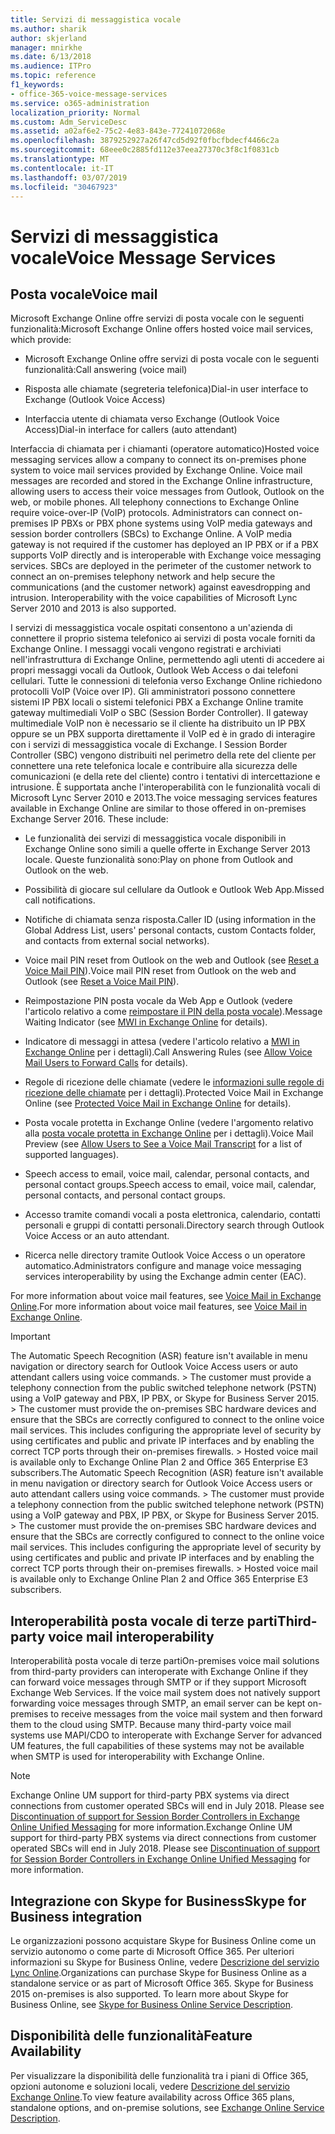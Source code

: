 ```yaml
---
title: Servizi di messaggistica vocale
ms.author: sharik
author: skjerland
manager: mnirkhe
ms.date: 6/13/2018
ms.audience: ITPro
ms.topic: reference
f1_keywords:
- office-365-voice-message-services
ms.service: o365-administration
localization_priority: Normal
ms.custom: Adm_ServiceDesc
ms.assetid: a02af6e2-75c2-4e83-843e-77241072068e
ms.openlocfilehash: 3879252927a26f47cd5d92f0fbcfbdecf4466c2a
ms.sourcegitcommit: 68eee0c2885fd112e37eea27370c3f8c1f0831cb
ms.translationtype: MT
ms.contentlocale: it-IT
ms.lasthandoff: 03/07/2019
ms.locfileid: "30467923"
---
```

# <a name="voice-message-services"></a><span data-ttu-id="558ba-102">Servizi di messaggistica vocale</span><span class="sxs-lookup"><span data-stu-id="558ba-102">Voice Message Services</span></span>

## <a name="voice-mail"></a><span data-ttu-id="558ba-103">Posta vocale</span><span class="sxs-lookup"><span data-stu-id="558ba-103">Voice mail</span></span>

<span data-ttu-id="558ba-104">Microsoft Exchange Online offre servizi di posta vocale con le seguenti funzionalità:</span><span class="sxs-lookup"><span data-stu-id="558ba-104">Microsoft Exchange Online offers hosted voice mail services, which provide:</span></span>
  
- <span data-ttu-id="558ba-105">Microsoft Exchange Online offre servizi di posta vocale con le seguenti funzionalità:</span><span class="sxs-lookup"><span data-stu-id="558ba-105">Call answering (voice mail)</span></span>
    
- <span data-ttu-id="558ba-106">Risposta alle chiamate (segreteria telefonica)</span><span class="sxs-lookup"><span data-stu-id="558ba-106">Dial-in user interface to Exchange (Outlook Voice Access)</span></span>
    
- <span data-ttu-id="558ba-107">Interfaccia utente di chiamata verso Exchange (Outlook Voice Access)</span><span class="sxs-lookup"><span data-stu-id="558ba-107">Dial-in interface for callers (auto attendant)</span></span>
    
<span data-ttu-id="558ba-p101">Interfaccia di chiamata per i chiamanti (operatore automatico)</span><span class="sxs-lookup"><span data-stu-id="558ba-p101">Hosted voice messaging services allow a company to connect its on-premises phone system to voice mail services provided by Exchange Online. Voice mail messages are recorded and stored in the Exchange Online infrastructure, allowing users to access their voice messages from Outlook, Outlook on the web, or mobile phones. All telephony connections to Exchange Online require voice-over-IP (VoIP) protocols. Administrators can connect on-premises IP PBXs or PBX phone systems using VoIP media gateways and session border controllers (SBCs) to Exchange Online. A VoIP media gateway is not required if the customer has deployed an IP PBX or if a PBX supports VoIP directly and is interoperable with Exchange voice messaging services. SBCs are deployed in the perimeter of the customer network to connect an on-premises telephony network and help secure the communications (and the customer network) against eavesdropping and intrusion. Interoperability with the voice capabilities of Microsoft Lync Server 2010 and 2013 is also supported.</span></span>
  
<span data-ttu-id="558ba-p102">I servizi di messaggistica vocale ospitati consentono a un'azienda di connettere il proprio sistema telefonico ai servizi di posta vocale forniti da Exchange Online. I messaggi vocali vengono registrati e archiviati nell'infrastruttura di Exchange Online, permettendo agli utenti di accedere ai propri messaggi vocali da Outlook, Outlook Web Access o dai telefoni cellulari. Tutte le connessioni di telefonia verso Exchange Online richiedono protocolli VoIP (Voice over IP). Gli amministratori possono connettere sistemi IP PBX locali o sistemi telefonici PBX a Exchange Online tramite gateway multimediali VoIP o SBC (Session Border Controller). Il gateway multimediale VoIP non è necessario se il cliente ha distribuito un IP PBX oppure se un PBX supporta direttamente il VoIP ed è in grado di interagire con i servizi di messaggistica vocale di Exchange. I Session Border Controller (SBC) vengono distribuiti nel perimetro della rete del cliente per connettere una rete telefonica locale e contribuire alla sicurezza delle comunicazioni (e della rete del cliente) contro i tentativi di intercettazione e intrusione. È supportata anche l'interoperabilità con le funzionalità vocali di Microsoft Lync Server 2010 e 2013.</span><span class="sxs-lookup"><span data-stu-id="558ba-p102">The voice messaging services features available in Exchange Online are similar to those offered in on-premises Exchange Server 2016. These include:</span></span>
  
- <span data-ttu-id="558ba-117">Le funzionalità dei servizi di messaggistica vocale disponibili in Exchange Online sono simili a quelle offerte in Exchange Server 2013 locale. Queste funzionalità sono:</span><span class="sxs-lookup"><span data-stu-id="558ba-117">Play on phone from Outlook and Outlook on the web.</span></span>
    
- <span data-ttu-id="558ba-118">Possibilità di giocare sul cellulare da Outlook e Outlook Web App.</span><span class="sxs-lookup"><span data-stu-id="558ba-118">Missed call notifications.</span></span>
    
- <span data-ttu-id="558ba-119">Notifiche di chiamata senza risposta.</span><span class="sxs-lookup"><span data-stu-id="558ba-119">Caller ID (using information in the Global Address List, users' personal contacts, custom Contacts folder, and contacts from external social networks).</span></span>
    
- <span data-ttu-id="558ba-120">Voice mail PIN reset from Outlook on the web and Outlook (see [Reset a Voice Mail PIN](https://go.microsoft.com/fwlink/p/?LinkId=286328)).</span><span class="sxs-lookup"><span data-stu-id="558ba-120">Voice mail PIN reset from Outlook on the web and Outlook (see [Reset a Voice Mail PIN](https://go.microsoft.com/fwlink/p/?LinkId=286328)).</span></span>
    
- <span data-ttu-id="558ba-121">Reimpostazione PIN posta vocale da Web App e Outlook (vedere l'articolo relativo a come [reimpostare il PIN della posta vocale](https://go.microsoft.com/fwlink/p/?LinkId=271794)).</span><span class="sxs-lookup"><span data-stu-id="558ba-121">Message Waiting Indicator (see [MWI in Exchange Online](https://go.microsoft.com/fwlink/p/?LinkId=271794) for details).</span></span> 
    
- <span data-ttu-id="558ba-122">Indicatore di messaggi in attesa (vedere l'articolo relativo a [MWI in Exchange Online](https://go.microsoft.com/fwlink/p/?LinkId=271795) per i dettagli).</span><span class="sxs-lookup"><span data-stu-id="558ba-122">Call Answering Rules (see [Allow Voice Mail Users to Forward Calls](https://go.microsoft.com/fwlink/p/?LinkId=271795) for details).</span></span> 
    
- <span data-ttu-id="558ba-123">Regole di ricezione delle chiamate (vedere le [informazioni sulle regole di ricezione delle chiamate](https://go.microsoft.com/fwlink/p/?LinkId=271796) per i dettagli).</span><span class="sxs-lookup"><span data-stu-id="558ba-123">Protected Voice Mail in Exchange Online (see [Protected Voice Mail in Exchange Online](https://go.microsoft.com/fwlink/p/?LinkId=271796) for details).</span></span> 
    
- <span data-ttu-id="558ba-124">Posta vocale protetta in Exchange Online (vedere l'argomento relativo alla [posta vocale protetta in Exchange Online](https://go.microsoft.com/fwlink/p/?LinkId=271797) per i dettagli).</span><span class="sxs-lookup"><span data-stu-id="558ba-124">Voice Mail Preview (see [Allow Users to See a Voice Mail Transcript](https://go.microsoft.com/fwlink/p/?LinkId=271797) for a list of supported languages).</span></span> 
    
- <span data-ttu-id="558ba-125">Speech access to email, voice mail, calendar, personal contacts, and personal contact groups.</span><span class="sxs-lookup"><span data-stu-id="558ba-125">Speech access to email, voice mail, calendar, personal contacts, and personal contact groups.</span></span>
    
- <span data-ttu-id="558ba-126">Accesso tramite comandi vocali a posta elettronica, calendario, contatti personali e gruppi di contatti personali.</span><span class="sxs-lookup"><span data-stu-id="558ba-126">Directory search through Outlook Voice Access or an auto attendant.</span></span>
    
- <span data-ttu-id="558ba-127">Ricerca nelle directory tramite Outlook Voice Access o un operatore automatico.</span><span class="sxs-lookup"><span data-stu-id="558ba-127">Administrators configure and manage voice messaging services interoperability by using the Exchange admin center (EAC).</span></span>
    
<span data-ttu-id="558ba-128">For more information about voice mail features, see [Voice Mail in Exchange Online](https://go.microsoft.com/fwlink/p/?LinkId=271798).</span><span class="sxs-lookup"><span data-stu-id="558ba-128">For more information about voice mail features, see [Voice Mail in Exchange Online](https://go.microsoft.com/fwlink/p/?LinkId=271798).</span></span>
  
> [!IMPORTANT]
> <span data-ttu-id="558ba-p103">The Automatic Speech Recognition (ASR) feature isn't available in menu navigation or directory search for Outlook Voice Access users or auto attendant callers using voice commands. > The customer must provide a telephony connection from the public switched telephone network (PSTN) using a VoIP gateway and PBX, IP PBX, or Skype for Business Server 2015. > The customer must provide the on-premises SBC hardware devices and ensure that the SBCs are correctly configured to connect to the online voice mail services. This includes configuring the appropriate level of security by using certificates and public and private IP interfaces and by enabling the correct TCP ports through their on-premises firewalls. > Hosted voice mail is available only to Exchange Online Plan 2 and Office 365 Enterprise E3 subscribers.</span><span class="sxs-lookup"><span data-stu-id="558ba-p103">The Automatic Speech Recognition (ASR) feature isn't available in menu navigation or directory search for Outlook Voice Access users or auto attendant callers using voice commands. > The customer must provide a telephony connection from the public switched telephone network (PSTN) using a VoIP gateway and PBX, IP PBX, or Skype for Business Server 2015. > The customer must provide the on-premises SBC hardware devices and ensure that the SBCs are correctly configured to connect to the online voice mail services. This includes configuring the appropriate level of security by using certificates and public and private IP interfaces and by enabling the correct TCP ports through their on-premises firewalls. > Hosted voice mail is available only to Exchange Online Plan 2 and Office 365 Enterprise E3 subscribers.</span></span> 
  
## <a name="third-party-voice-mail-interoperability"></a><span data-ttu-id="558ba-134">Interoperabilità posta vocale di terze parti</span><span class="sxs-lookup"><span data-stu-id="558ba-134">Third-party voice mail interoperability</span></span>

<span data-ttu-id="558ba-p104">Interoperabilità posta vocale di terze parti</span><span class="sxs-lookup"><span data-stu-id="558ba-p104">On-premises voice mail solutions from third-party providers can interoperate with Exchange Online if they can forward voice messages through SMTP or if they support Microsoft Exchange Web Services. If the voice mail system does not natively support forwarding voice messages through SMTP, an email server can be kept on-premises to receive messages from the voice mail system and then forward them to the cloud using SMTP. Because many third-party voice mail systems use MAPI/CDO to interoperate with Exchange Server for advanced UM features, the full capabilities of these systems may not be available when SMTP is used for interoperability with Exchange Online.</span></span>
  
> [!NOTE]
> <span data-ttu-id="558ba-p105">Exchange Online UM support for third-party PBX systems via direct connections from customer operated SBCs will end in July 2018. Please see [Discontinuation of support for Session Border Controllers in Exchange Online Unified Messaging](https://blogs.technet.microsoft.com/exchange/2017/07/18/discontinuation-of-support-for-session-border-controllers-in-exchange-online-unified-messaging/) for more information.</span><span class="sxs-lookup"><span data-stu-id="558ba-p105">Exchange Online UM support for third-party PBX systems via direct connections from customer operated SBCs will end in July 2018. Please see [Discontinuation of support for Session Border Controllers in Exchange Online Unified Messaging](https://blogs.technet.microsoft.com/exchange/2017/07/18/discontinuation-of-support-for-session-border-controllers-in-exchange-online-unified-messaging/) for more information.</span></span> 
  
## <a name="skype-for-business-integration"></a><span data-ttu-id="558ba-140">Integrazione con Skype for Business</span><span class="sxs-lookup"><span data-stu-id="558ba-140">Skype for Business integration</span></span>

<span data-ttu-id="558ba-p106">Le organizzazioni possono acquistare Skype for Business Online come un servizio autonomo o come parte di Microsoft Office 365. Per ulteriori informazioni su Skype for Business Online, vedere [Descrizione del servizio Lync Online](../skype-for-business-online-service-description/skype-for-business-online-service-description.md).</span><span class="sxs-lookup"><span data-stu-id="558ba-p106">Organizations can purchase Skype for Business Online as a standalone service or as part of Microsoft Office 365. Skype for Business 2015 on-premises is also supported. To learn more about Skype for Business Online, see [Skype for Business Online Service Description](../skype-for-business-online-service-description/skype-for-business-online-service-description.md).</span></span>
  
## <a name="feature-availability"></a><span data-ttu-id="558ba-144">Disponibilità delle funzionalità</span><span class="sxs-lookup"><span data-stu-id="558ba-144">Feature Availability</span></span>

<span data-ttu-id="558ba-145">Per visualizzare la disponibilità delle funzionalità tra i piani di Office 365, opzioni autonome e soluzioni locali, vedere [Descrizione del servizio Exchange Online](exchange-online-service-description.md).</span><span class="sxs-lookup"><span data-stu-id="558ba-145">To view feature availability across Office 365 plans, standalone options, and on-premise solutions, see [Exchange Online Service Description](exchange-online-service-description.md).</span></span>
  

